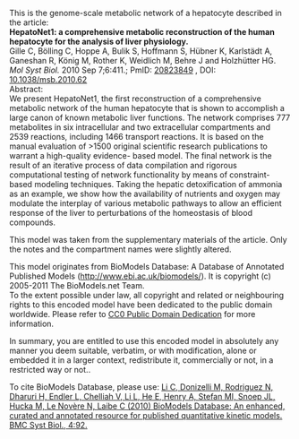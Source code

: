

This is the genome-scale metabolic network of a hepatocyte described in the
article:  
**HepatoNet1: a comprehensive metabolic reconstruction of the human hepatocyte for the analysis of liver physiology.**   
Gille C, Bölling C, Hoppe A, Bulik S, Hoffmann S, Hübner K, Karlstädt A,
Ganeshan R, König M, Rother K, Weidlich M, Behre J and Holzhütter HG. _Mol
Syst Biol._ 2010 Sep 7;6:411.; PmID:
[20823849](http://www.ncbi.nlm.nih.gov/pubmed/20823849) , DOI:
[10.1038/msb.2010.62](dx.doi.org/10.1038/msb.2010.62)  
Abstract:  
We present HepatoNet1, the first reconstruction of a comprehensive metabolic
network of the human hepatocyte that is shown to accomplish a large canon of
known metabolic liver functions. The network comprises 777 metabolites in six
intracellular and two extracellular compartments and 2539 reactions, including
1466 transport reactions. It is based on the manual evaluation of >1500
original scientific research publications to warrant a high-quality evidence-
based model. The final network is the result of an iterative process of data
compilation and rigorous computational testing of network functionality by
means of constraint-based modeling techniques. Taking the hepatic
detoxification of ammonia as an example, we show how the availability of
nutrients and oxygen may modulate the interplay of various metabolic pathways
to allow an efficient response of the liver to perturbations of the
homeostasis of blood compounds.

This model was taken from the supplementary materials of the article. Only the
notes and the compartment names were slightly altered.

This model originates from BioModels Database: A Database of Annotated
Published Models (http://www.ebi.ac.uk/biomodels/). It is copyright (c)
2005-2011 The BioModels.net Team.  
To the extent possible under law, all copyright and related or neighbouring
rights to this encoded model have been dedicated to the public domain
worldwide. Please refer to [CC0 Public Domain
Dedication](http://creativecommons.org/publicdomain/zero/1.0/) for more
information.

In summary, you are entitled to use this encoded model in absolutely any
manner you deem suitable, verbatim, or with modification, alone or embedded it
in a larger context, redistribute it, commercially or not, in a restricted way
or not..  
  
To cite BioModels Database, please use: [Li C, Donizelli M, Rodriguez N,
Dharuri H, Endler L, Chelliah V, Li L, He E, Henry A, Stefan MI, Snoep JL,
Hucka M, Le Novère N, Laibe C (2010) BioModels Database: An enhanced, curated
and annotated resource for published quantitative kinetic models. BMC Syst
Biol., 4:92.](http://www.ncbi.nlm.nih.gov/pubmed/20587024)

